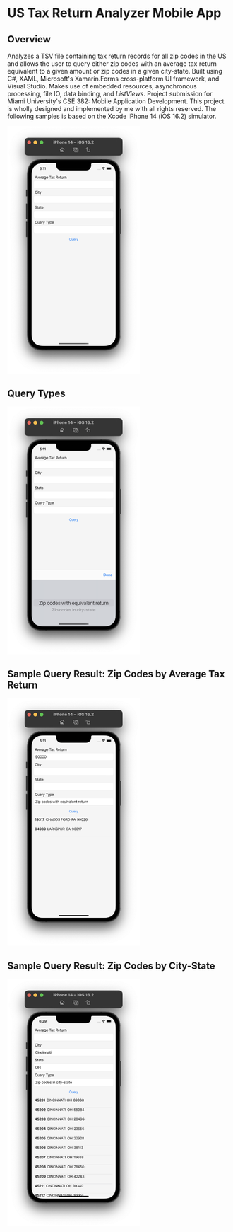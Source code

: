 <h1>US Tax Return Analyzer Mobile App</h1>

<h2>Overview</h2>
<p>Analyzes a TSV file containing tax return records for all zip codes in the US and allows the user to query either zip codes with an average tax return equivalent to a given amount or zip codes in a given city-state. Built using C#, XAML, Microsoft's Xamarin.Forms cross-platform UI framework, and Visual Studio. Makes use of embedded resources, asynchronous processing, file IO, data binding, and <i>ListViews</i>. Project submission for Miami University's CSE 382: Mobile Application Development. This project is wholly designed and implemented by me with all rights reserved. The following samples is based on the Xcode iPhone 14 (iOS 16.2) simulator.</p>

<img width="300" src="https://github.com/karimsammouri/MU-CSE-382/blob/main/Project02%20-%20US%20Tax%20Information/Screenshots/MainPage.png">

<h2>Query Types</h2>
<img width="300" src="https://github.com/karimsammouri/MU-CSE-382/blob/main/Project02%20-%20US%20Tax%20Information/Screenshots/QueryTypes.png">

<h2>Sample Query Result: Zip Codes by Average Tax Return</h2>
<img width="300" src="https://github.com/karimsammouri/MU-CSE-382/blob/main/Project02%20-%20US%20Tax%20Information/Screenshots/Query1Result.png">

<h2>Sample Query Result: Zip Codes by City-State</h2>
<img width="300" src="https://github.com/karimsammouri/MU-CSE-382/blob/main/Project02%20-%20US%20Tax%20Information/Screenshots/Query2Result.png">
